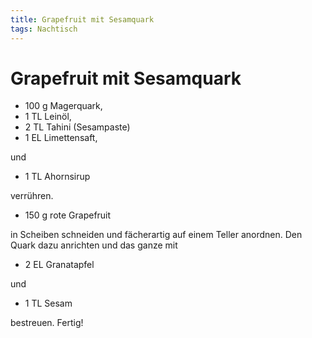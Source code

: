 ```yaml
---
title: Grapefruit mit Sesamquark
tags: Nachtisch
---
```


# Grapefruit mit Sesamquark



* 100 g Magerquark,
* 1 TL Leinöl,
* 2 TL Tahini (Sesampaste)
* 1 EL Limettensaft,

und

* 1 TL Ahornsirup

verrühren.

* 150 g rote Grapefruit

in Scheiben schneiden und fächerartig auf einem Teller anordnen. Den
Quark dazu anrichten und das ganze mit

* 2 EL Granatapfel

und

* 1 TL Sesam

bestreuen. Fertig!
